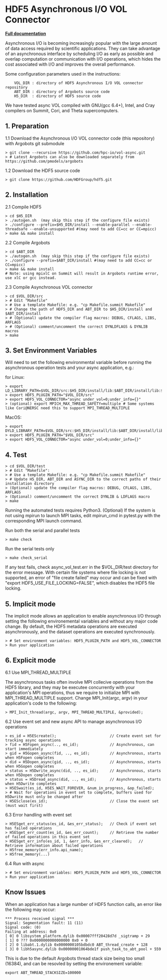 # HDF5 Asynchronous I/O VOL Connector

[**Full documentation**](https://hdf5-vol-async.readthedocs.io)

Asynchronous I/O is becoming increasingly popular with the large amount of data access required by scientific applications. They can take advantage of an asynchronous interface by scheduling I/O as early as possible and overlap computation or communication with I/O operations, which hides the cost associated with I/O and improves the overall performance.

Some configuration parameters used in the instructions:

        VOL_DIR : directory of HDF5 Asynchronous I/O VOL connector repository
        ABT_DIR : directory of Argobots source code
        H5_DIR  : directory of HDF5 source code
        
We have tested async VOL compiled with GNU(gcc 6.4+), Intel, and Cray compilers on Summit, Cori, and Theta supercomputers.

## 1. Preparation

1.1 Download the Asynchronous I/O VOL connector code (this repository) with Argobots git submodule 

    > git clone --recursive https://github.com/hpc-io/vol-async.git
    > # Latest Argobots can also be downloaded separately from https://github.com/pmodels/argobots

1.2 Download the HDF5 source code

    > git clone https://github.com/HDFGroup/hdf5.git

## 2. Installation

2.1 Compile HDF5

    > cd $H5_DIR
    > ./autogen.sh  (may skip this step if the configure file exists)
    > ./configure --prefix=$H5_DIR/install --enable-parallel --enable-threadsafe --enable-unsupported #(may need to add CC=cc or CC=mpicc)
    > make && make install

2.2 Compile Argobots

    > cd $ABT_DIR
    > ./autogen.sh  (may skip this step if the configure file exists)
    > ./configure --prefix=$ABT_DIR/install #(may need to add CC=cc or CC=mpicc)
    > make && make install
    # Note: using mpixlC on Summit will result in Argobots runtime error, use xlC or gcc instead.

2.3 Compile Asynchronous VOL connector

    > cd $VOL_DIR/src
    > # Edit "Makefile"
    > # Use a template Makefile: e.g. "cp Makefile.summit Makefile"
    > # Change the path of HDF5_DIR and ABT_DIR to $H5_DIR/install and $ABT_DIR/install
    > # (Optional) update the compiler flag macros: DEBUG, CFLAGS, LIBS, ARFLAGS
    > # (Optional) comment/uncomment the correct DYNLDFLAGS & DYNLIB macros
    > make

## 3. Set Environment Variables

Will need to set the following environmental variable before running the asynchronous operation tests and your async application, e.g.:

for Linux:

    > export LD_LIBRARY_PATH=$VOL_DIR/src:$H5_DIR/install/lib:$ABT_DIR/install/lib:$LD_LIBRARY_PATH
    > export HDF5_PLUGIN_PATH="$VOL_DIR/src"
    > export HDF5_VOL_CONNECTOR="async under_vol=0;under_info={}" 
    > (optional) export MPICH_MAX_THREAD_SAFETY=multiple # Some systems like Cori@NERSC need this to support MPI_THREAD_MULTIPLE 

MacOS:

    > export DYLD_LIBRARY_PATH=$VOL_DIR/src:$H5_DIR/install/lib:$ABT_DIR/install/lib:$DYLD_LIBRARY_PATH
    > export HDF5_PLUGIN_PATH="$VOL_DIR/src"
    > export HDF5_VOL_CONNECTOR="async under_vol=0;under_info={}" 

## 4. Test

    > cd $VOL_DIR/test
    > # Edit "Makefile":
    > # Use a template Makefile: e.g. "cp Makefile.summit Makefile"
    > # Update H5_DIR, ABT_DIR and ASYNC_DIR to the correct paths of their installation directory
    > (Optional) update the compiler flag macros: DEBUG, CFLAGS, LIBS, ARFLAGS
    > (Optional) comment/uncomment the correct DYNLIB & LDFLAGS macro
    > make
    
Running the automated tests requires Python3.
(Optional) If the system is not using mpirun to launch MPI tasks, edit mpirun_cmd in pytest.py with the corresponding MPI launch command.
    
Run both the serial and parallel tests

    > make check

Run the serial tests only

    > make check_serial

If any test fails, check async_vol_test.err in the $VOL_DIR/test directory for the error message. 
With certain file systems where file locking is not supported, an error of "file create failed" may occur and can be fixed with "export HDF5_USE_FILE_LOCKING=FALSE", which disables the HDF5 file locking.

## 5. Implicit mode

The implicit mode allows an application to enable asynchronous I/O through setting the following environemental variables and without any major code change. 
By default, the HDF5 metadata operations are executed asynchronously, and the dataset operations are executed synchronously.

    > # Set environment variables: HDF5_PLUGIN_PATH and HDF5_VOL_CONNECTOR
    > Run your application

## 6. Explicit mode

6.1 Use MPI_THREAD_MULTIPLE

The asynchronous tasks often involve MPI collecive operations from the HDF5 library, and they may be executee concurrently with your application's MPI operations, 
thus we require to initialize MPI with MPI_THREAD_MULTIPLE support. Change MPI_Init(argc, argv) in your application's code to the following:

    > MPI_Init_thread(argc, argv, MPI_THREAD_MULTIPLE, &provided);
        
6.2 Use event set and new async API to manage asynchronous I/O operations

    > es_id = H5EScreate();                        // Create event set for tracking async operations
    > fid = H5Fopen_async(.., es_id);              // Asynchronous, can start immediately
    > gid = H5Gopen_async(fid, .., es_id);         // Asynchronous, starts when H5Fopen completes
    > did = H5Dopen_async(gid, .., es_id);         // Asynchronous, starts when H5Gopen completes
    > status = H5Dwrite_async(did, .., es_id);     // Asynchronous, starts when H5Dopen completes
    > status = H5Dread_async(did, .., es_id);      // Asynchronous, starts when H5Dwrite completes
    > H5ESwait(es_id, H5ES_WAIT_FOREVER, &num_in_progress, &op_failed); 
    > # Wait for operations in event set to complete, buffers used for H5Dwrite must only be changed after
    > H5ESclose(es_id);                            // Close the event set (must wait first)

6.3 Error handling with event set

    > H5ESget_err_status(es_id, &es_err_status);   // Check if event set has failed operations
    > H5ESget_err_count(es_id, &es_err_count);     // Retrieve the number of failed operations in this event set
    > H5ESget_err_info(es_id, 1, &err_info, &es_err_cleared);   // Retrieve information about failed operations 
    > H5free_memory(err_info.api_name);
    > H5free_memory(...)

6.4 Run with async

    > # Set environment variables: HDF5_PLUGIN_PATH and HDF5_VOL_CONNECTOR
    > Run your application

## Know Issues
When an application has a large number of HDF5 function calls, an error like the following may occur:

    *** Process received signal ***
    Signal: Segmentation fault: 11 (11)
    Signal code: (0)
    Failing at address: 0x0
    [ 0] 0 libsystem_platform.dylib 0x00007fff20428d7d _sigtramp + 29
    [ 1] 0 ??? 0x0000000000000000 0x0 + 0
    [ 2] 0 libabt.1.dylib 0x0000000105bdbdc0 ABT_thread_create + 128
    [ 3] 0 libh5async.dylib 0x00000001064bde1f push_task_to_abt_pool + 559
   
This is due to the default Argobots thread stack size being too small (16384), and can be resovled by setting the environement variable:

    export ABT_THREAD_STACKSIZE=100000

